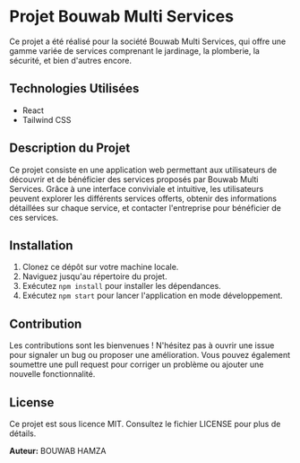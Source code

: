 # Projet Bouwab Multi Services

Ce projet a été réalisé pour la société Bouwab Multi Services, qui offre une gamme variée de services comprenant le jardinage, la plomberie, la sécurité, et bien d'autres encore.

## Technologies Utilisées

- React
- Tailwind CSS

## Description du Projet

Ce projet consiste en une application web permettant aux utilisateurs de découvrir et de bénéficier des services proposés par Bouwab Multi Services. Grâce à une interface conviviale et intuitive, les utilisateurs peuvent explorer les différents services offerts, obtenir des informations détaillées sur chaque service, et contacter l'entreprise pour bénéficier de ces services.

## Installation

1. Clonez ce dépôt sur votre machine locale.
2. Naviguez jusqu'au répertoire du projet.
3. Exécutez `npm install` pour installer les dépendances.
4. Exécutez `npm start` pour lancer l'application en mode développement.

## Contribution

Les contributions sont les bienvenues ! N'hésitez pas à ouvrir une issue pour signaler un bug ou proposer une amélioration. Vous pouvez également soumettre une pull request pour corriger un problème ou ajouter une nouvelle fonctionnalité.

## License

Ce projet est sous licence MIT. Consultez le fichier LICENSE pour plus de détails.

**Auteur:** BOUWAB HAMZA

